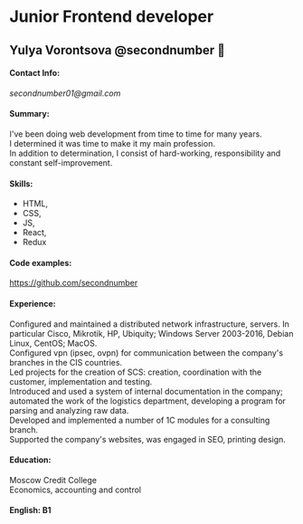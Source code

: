# Junior Frontend developer  

## **Yulya Vorontsova** @secondnumber :space_invader:
#### Contact Info:  
_secondnumber01@gmail.com_
#### Summary:  
I've been doing web development from time to time for many years.  
I determined it was time to make it my main profession.  
In addition to determination, I consist of hard-working, responsibility and constant self-improvement.
#### Skills:  
- HTML,  
- CSS,  
- JS,  
- React,  
- Redux   
#### Code examples: 
<https://github.com/secondnumber>   
#### Experience: 
Configured and maintained a distributed network infrastructure, servers. 
In particular Cisco, Mikrotik, HP, Ubiquity; 
Windows Server 2003-2016, Debian Linux, CentOS; MacOS.   
Configured vpn (ipsec, ovpn) for communication between the company's branches in the CIS countries.  
Led projects for the creation of SCS: creation, coordination with the customer, implementation and testing.  
Introduced and used a system of internal documentation in the company; 
automated the work of the logistics department, developing a program for parsing and analyzing raw data.   
Developed and implemented a number of 1C modules for a consulting branch.  
Supported the company's websites, was engaged in SEO, printing design.  
#### Education:  
Moscow Credit College  
Economics, accounting and control
#### English:  B1


